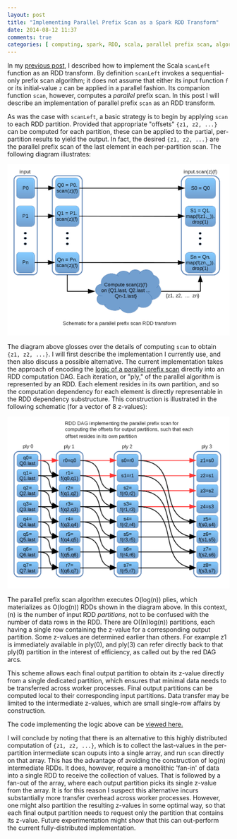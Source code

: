 ```yaml
---
layout: post
title: "Implementing Parallel Prefix Scan as a Spark RDD Transform"
date: 2014-08-12 11:37
comments: true
categories: [ computing, spark, RDD, scala, parallel prefix scan, algorithms ]
---
```

In my [previous post](/blog/2014/08/09/implementing-an-rdd-scanleft-transform-with-cascade-rdds/), I described how to implement the Scala `scanLeft` function as an RDD transform.  By definition `scanLeft` invokes a sequential-only prefix scan algorithm; it does not assume that either its input function `f` or its initial-value `z` can be applied in a parallel fashion.   Its companion function `scan`, however, computes a *parallel* prefix scan.  In this post I will describe an implementation of parallel prefix `scan` as an RDD transform.

As was the case with `scanLeft`, a basic strategy is to begin by applying `scan` to each RDD partition.  Provided that appropriate "offsets" `{z1, z2, ...}` can be computed for each partition, these can be applied to the partial, per-partition results to yield the output.   In fact, the desired `{z1, z2, ...}` are the parallel prefix scan of the last element in each per-partition scan.  The following diagram illustrates:

![image](/assets/images/rdd_scan/rdd_scan_4.png)


The diagram above glosses over the details of computing `scan` to obtain `{z1, z2, ...}`.   I will first describe the implementation I currently use, and then also discuss a possible alternative.  The current implementation takes the approach of encoding the [logic of a parallel prefix scan](http://en.wikipedia.org/wiki/Prefix_sum#Parallel_algorithm) directly into an RDD computation DAG.   Each iteration, or "ply," of the parallel algorithm is represented by an RDD.  Each element resides in its own partition, and so the computation dependency for each element is directly representable in the RDD dependency substructure.  This construction is illustrated in the following schematic (for a vector of 8 z-values):

![image](/assets/images/rdd_scan/rdd_scan_5.png)


The parallel prefix scan algorithm executes O(log(n)) plies, which materializes as O(log(n)) RDDs shown in the diagram above.  In this context, (n) is the number of input RDD *partitions*, not to be confused with the number of data rows in the RDD.   There are O((n)log(n)) partitions, each having a single row containing the z-value for a corresponding output partition.   Some z-values are determined earlier than others.  For example z1 is immediately available in ply(0), and ply(3) can refer directly back to that ply(0) partition in the interest of efficiency, as called out by the red DAG arcs.

This scheme allows each final output partition to obtain its z-value directly from a single dedicated partition, which ensures that minimal data needs to be transferred across worker processes.  Final output partitions can be computed local to their corresponding input partitions.  Data transfer may be limited to the intermediate z-values, which are small single-row affairs by construction.

The code implementing the logic above can be [viewed here.](https://github.com/erikerlandson/spark/blob/rdd_scan_blog/core/src/main/scala/org/apache/spark/rdd/ScanRDDFunctions.scala#L161)

I will conclude by noting that there is an alternative to this highly distributed computation of `{z1, z2, ...}`, which is to collect the last-values in the per-partition intermediate scan ouputs into a single array, and run `scan` directly on that array.   This has the advantage of avoiding the construction of log(n) intermediate RDDs.   It does, however, require a monolithic 'fan-in' of data into a single RDD to receive the collection of values.  That is followed by a fan-out of the array, where each output partition picks its single z-value from the array.  It is for this reason I suspect this alternative incurs substantially more transfer overhead across worker processes.  However, one might also partition the resulting z-values in some optimal way, so that each final output partition needs to request only the partition that contains its z-value.  Future experimentation might show that this can out-perform the current fully-distributed implementation.
